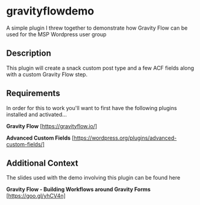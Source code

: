 # gravityflowdemo
A simple plugin I threw together to demonstrate how Gravity Flow can be used for the MSP Wordpress user group 

## Description

This plugin will create a snack custom post type and a few ACF fields along with a custom Gravity Flow step.

## Requirements

In order for this to work you'll want to first have the following plugins installed and activated...

**Gravity Flow**
[https://gravityflow.io/]

**Advanced Custom Fields**
[https://wordpress.org/plugins/advanced-custom-fields/]

## Additional Context

The slides used with the demo involving this plugin can be found here

**Gravity Flow - Building Workflows around Gravity Forms**
[https://goo.gl/yhCV4n]
